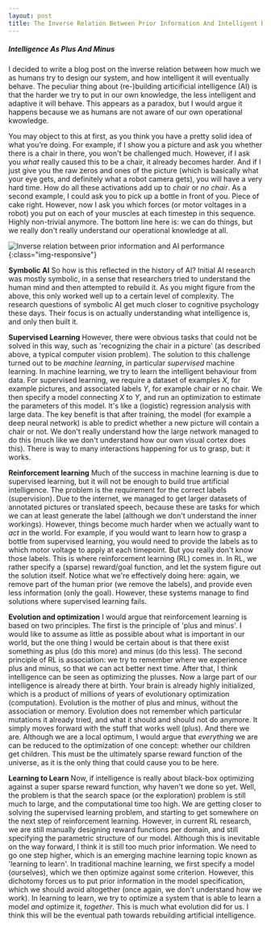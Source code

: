 ```yaml
---
layout: post
title: The Inverse Relation Between Prior Information And Intelligent Behaviour
---
```


##### Intelligence As Plus And Minus

I decided to write a blog post on the inverse relation between how much we as humans try to design our system, and how intelligent it will eventually behave. The peculiar thing about (re-)building articificial intelligence (AI) is that the harder we try to put in our own knowledge, the less intelligent and adaptive it will behave. This appears as a paradox, but I would argue it happens because we as humans are not aware of our own operational kwowledge. 

You may object to this at first, as you think you have a pretty solid idea of what you're doing. For example, if I show you a picture and ask you whether there is a chair in there, you won't be challenged much. However, if I ask you *what* really caused this to be a chair, it already becomes harder. And if I just give you the raw zeros and ones of the picture (which is basically what your eye gets, and definitely what a robot camera gets), you will have a very hard time. How do all these activations add up to *chair* or *no chair*. As a second example, I could ask you to pick up a bottle in front of you. Piece of cake right. However, now I ask you which forces (or motor voltages in a robot) you put on each of your muscles at each timestep in this sequence. Highly non-trivial anymore. The bottom line here is: we can do things, but we really don't really understand our operational knowledge at all.

![Inverse relation between prior information and AI performance](/images/inverse_ai.png){:class="img-responsive"}

**Symbolic AI**
So how is this reflected in the history of AI? Initial AI research was mostly symbolic, in a sense that researchers tried to understand the human mind and then attempted to rebuild it. As you might figure from the above, this only worked well up to a certain level of complexity. The research questions of symbolic AI get much closer to cognitive psychology these days. Their focus is on actually understanding what intelligence is, and only then built it. 

**Supervised Learning**
However, there were obvious tasks that could not be solved in this way, such as 'recognizing the chair in a picture' (as described above, a typical computer vision problem). The solution to this challenge turned out to be *machine learning*, in particular *supervised* machine learning. In machine learning, we try to learn the intelligent behaviour from data. For supervised learning, we require a dataset of examples $X$, for example pictures, and associated labels $Y$, for example chair or no chair. We then specify a model connecting $X$ to $Y$, and run an optimization to estimate the parameters of this model. It's like a (logistic) regression analysis with large data. The key benefit is that after training, the model (for example a deep neural network) is able to predict whether a new picture will contain a chair or not. We don't really understand how the large network managed to do this (much like we don't understand how our own visual cortex does this). There is way to many interactions happening for us to grasp, but: it works. 

**Reinforcement learning**
Much of the success in machine learning is due to supervised learning, but it will not be enough to build true artificial intelligence. The problem is the requirement for the correct labels (supervision). Due to the internet, we managed to get larger datasets of annotated pictures or translated speech, because these are tasks for which we can at least generate the label (although we don't understand the inner workings). However, things become much harder when we actually want to *act* in the world. For example, if you would want to learn how to grasp a bottle from supervised learning, you would need to provide the labels as to which motor voltage to apply at each timepoint. But you really don't know those labels. This is where reinforcement learning (RL) comes in. In RL, we rather specify a (sparse) reward/goal function, and let the system figure out the solution itself. Notice what we're effectively doing here: again, we remove part of the human prior (we remove the labels), and provide even less information (only the goal). However, these systems manage to find solutions where supervised learning fails. 

**Evolution and optimization**
I would argue that reinforcement learning is based on two principles. The first is the principle of 'plus and minus'. I would like to assume as little as possible about what is important in our world, but the one thing I would be certain about is that there exist something as plus (do this more) and minus (do this less). The second principle of RL is association: we try to remember where we experience plus and minus, so that we can act better next time. After that, I think intelligence can be seen as optimizing the plusses. Now a large part of our intelligence is already there at birth. Your brain is already highly initialized, which is a product of millions of years of evolutionary optimization (computation). Evolution is the mother of plus and minus, without the association or memory. Evolution does not remember which particular mutations it already tried, and what it should and should not do anymore. It simply moves forward with the stuff that works well (plus). And there we are. Although we are a local optimum, I would argue that *everything* we are can be reduced to the optimization of one concept: whether our children get children. This must be the ultimately sparse reward function of the universe, as it is the only thing that could cause you to be here.  

**Learning to Learn** 
Now, if intelligence is really about black-box optimizing against a super sparse reward function, why haven't we done so yet. Well, the problem is that the search space (or the exploration) problem is still much to large, and the computational time too high. We are getting closer to solving the supervised learning problem, and starting to get somewhere on the next step of reinforcement learning. However, in current RL research, we are still manually designing reward functions per domain, and still specifying the parametric structure of our model. Although this is inevitable on the way forward, I think it is still too much prior information. We need to go one step higher, which is an emerging machine learning topic known as 'learning to learn'. In traditional machine learning, we first specify a model (ourselves), which we then optimize against some criterion. However, this dichotomy forces us to put prior information in the model specification, which we should avoid altogether (once again, we don't understand how we work). In learning to learn, we try to optimize a system that is able to learn a model *and* optimize it, *together*. This is much what evolution did for us. I think this will be the eventual path towards rebuilding artificial intelligence. 